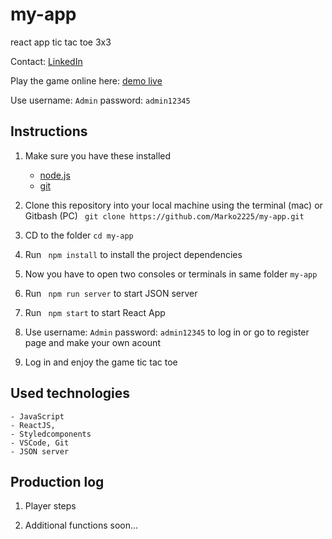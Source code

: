 # my-app

react app 
tic tac toe 3x3

Contact: [LinkedIn](https://www.linkedin.com/in/marko-markovic-a3b32066)

Play the game online here: [demo live](https://marko2225.github.io/my-app)

Use    username: `Admin` 
       password: `admin12345`

## Instructions

1. Make sure you have these installed
	- [node.js](https://nodejs.org/)
    - [git](https://git-scm.com/)

2. Clone this repository into your local machine using the terminal (mac) or Gitbash (PC) ` git clone https://github.com/Marko2225/my-app.git`

3. CD to the folder `cd my-app`

4. Run ` npm install` to install the project dependencies

5. Now you have to open two consoles or terminals in same folder  `my-app`

6. Run ` npm run server` to start JSON server

7. Run ` npm start` to start React App

8. Use username: `Admin` 
       password: `admin12345`
       to log in or go to register page and make your own acount

8. Log in and enjoy the game tic tac toe

## Used technologies

    - JavaScript
    - ReactJS,
    - Styledcomponents
    - VSCode, Git
    - JSON server

## Production log

1. Player steps

2. Additional functions soon...

    



